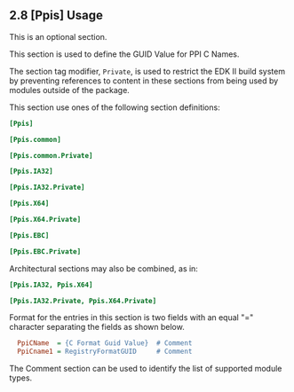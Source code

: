 <!--- @file
  2.8 [Ppis] Usage

  Copyright (c) 2007-2019, Intel Corporation. All rights reserved.<BR>

  Redistribution and use in source (original document form) and 'compiled'
  forms (converted to PDF, epub, HTML and other formats) with or without
  modification, are permitted provided that the following conditions are met:

  1) Redistributions of source code (original document form) must retain the
     above copyright notice, this list of conditions and the following
     disclaimer as the first lines of this file unmodified.

  2) Redistributions in compiled form (transformed to other DTDs, converted to
     PDF, epub, HTML and other formats) must reproduce the above copyright
     notice, this list of conditions and the following disclaimer in the
     documentation and/or other materials provided with the distribution.

  THIS DOCUMENTATION IS PROVIDED BY TIANOCORE PROJECT "AS IS" AND ANY EXPRESS OR
  IMPLIED WARRANTIES, INCLUDING, BUT NOT LIMITED TO, THE IMPLIED WARRANTIES OF
  MERCHANTABILITY AND FITNESS FOR A PARTICULAR PURPOSE ARE DISCLAIMED. IN NO
  EVENT SHALL TIANOCORE PROJECT  BE LIABLE FOR ANY DIRECT, INDIRECT, INCIDENTAL,
  SPECIAL, EXEMPLARY, OR CONSEQUENTIAL DAMAGES (INCLUDING, BUT NOT LIMITED TO,
  PROCUREMENT OF SUBSTITUTE GOODS OR SERVICES; LOSS OF USE, DATA, OR PROFITS;
  OR BUSINESS INTERRUPTION) HOWEVER CAUSED AND ON ANY THEORY OF LIABILITY,
  WHETHER IN CONTRACT, STRICT LIABILITY, OR TORT (INCLUDING NEGLIGENCE OR
  OTHERWISE) ARISING IN ANY WAY OUT OF THE USE OF THIS DOCUMENTATION, EVEN IF
  ADVISED OF THE POSSIBILITY OF SUCH DAMAGE.

-->

## 2.8 [Ppis] Usage

This is an optional section.

This section is used to define the GUID Value for PPI C Names.

The section tag modifier, `Private`, is used to restrict the EDK II build
system by preventing references to content in these sections from being used by
modules outside of the package.

This section use ones of the following section definitions:

```ini
[Ppis]

[Ppis.common]

[Ppis.common.Private]

[Ppis.IA32]

[Ppis.IA32.Private]

[Ppis.X64]

[Ppis.X64.Private]

[Ppis.EBC]

[Ppis.EBC.Private]
```

Architectural sections may also be combined, as in:

```ini
[Ppis.IA32, Ppis.X64]

[Ppis.IA32.Private, Ppis.X64.Private]
```

Format for the entries in this section is two fields with an equal "="
character separating the fields as shown below.

```ini
  PpiCName  = {C Format Guid Value}  # Comment
  PpiCname1 = RegistryFormatGUID     # Comment
```

The Comment section can be used to identify the list of supported module types.
